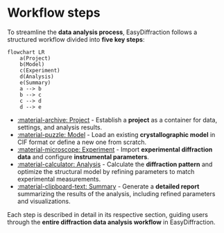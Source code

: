 # Workflow steps

To streamline the **data analysis process**, EasyDiffraction follows a
structured workflow divided into **five key steps**:

```mermaid
flowchart LR
    a(Project)
    b(Model)
    c(Experiment)
    d(Analysis)
    e(Summary)
    a --> b
    b --> c
    c --> d
    d --> e
```

- [:material-archive: Project](project) - Establish a **project** as a container
  for data, settings, and analysis results.
- [:material-puzzle: Model](model) - Load an existing **crystallographic model**
  in CIF format or define a new one from scratch.
- [:material-microscope: Experiment](experiment) - Import **experimental
  diffraction data** and configure **instrumental parameters**.
- [:material-calculator: Analysis](analysis) - Calculate the **diffraction
  pattern** and optimize the structural model by refining parameters to match
  experimental measurements.
- [:material-clipboard-text: Summary](summary) - Generate a **detailed report**
  summarizing the results of the analysis, including refined parameters and
  visualizations.

Each step is described in detail in its respective section, guiding users
through the **entire diffraction data analysis workflow** in EasyDiffraction.
